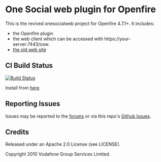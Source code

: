 # One Social web plugin for Openfire

This is the revived onesocialweb project for Openfire 4.7.1+. It includes: 

- the Openfire plugin
- the web client which can be accessed with https://your-server:7443/osw.
- [the old web site](https://igniterealtime.github.io/openfire-osw-plugin)

## CI Build Status

[![Build Status](https://github.com/igniterealtime/openfire-osw-plugin/workflows/Java%20CI/badge.svg)](https://github.com/igniterealtime/openfire-osw-plugin/actions)

Install from [here](https://igniterealtime.org/projects/openfire/plugin-archive.jsp?plugin=osw-openfire-plugin)

## Reporting Issues

Issues may be reported to the [forums](https://discourse.igniterealtime.org) or via this repo's [Github Issues](https://github.com/igniterealtime/openfire-osw-plugin/issues).

## Credits

Released under an Apache 2.0 License (see LICENSE).

Copyright 2010 Vodafone Group Services Limited.

